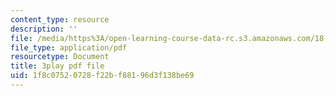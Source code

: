```yaml
---
content_type: resource
description: ''
file: /media/https%3A/open-learning-course-data-rc.s3.amazonaws.com/18-404j-theory-of-computation-fall-2020/1f8c07520728f22bf88196d3f138be69_1VhnDdQsELo.pdf
file_type: application/pdf
resourcetype: Document
title: 3play pdf file
uid: 1f8c0752-0728-f22b-f881-96d3f138be69
---
```

